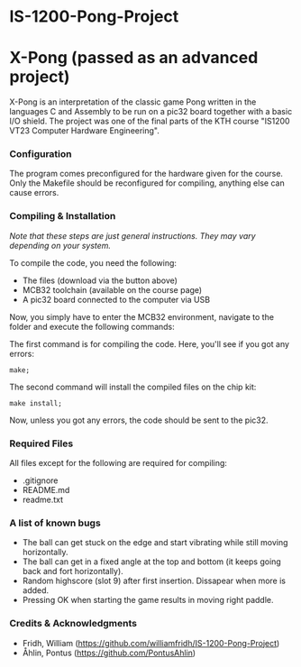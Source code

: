 # IS-1200-Pong-Project
# X-Pong (passed as an advanced project)

X-Pong is an interpretation of the classic game Pong written in the languages C and Assembly to be run on a pic32 board together with a basic I/O shield. The project was one of the final parts of the KTH course "IS1200 VT23 Computer Hardware Engineering".

### Configuration
The program comes preconfigured for the hardware given for the course. Only the Makefile should be reconfigured for compiling, anything else can cause errors.

### Compiling & Installation
*Note that these steps are just general instructions. They may vary depending on your system.*

To compile the code, you need the following:
* The files (download via the button above)
* MCB32 toolchain (available on the course page)
* A pic32 board connected to the computer via USB

Now, you simply have to enter the MCB32 environment, navigate to the folder and execute the following commands:

The first command is for compiling the code. Here, you'll see if you got any errors:
```
make;
```

The second command will install the compiled files on the chip kit:
```
make install;
```

Now, unless you got any errors, the code should be sent to the pic32.

### Required Files
All files except for the following are required for compiling:
* .gitignore
* README.md
* readme.txt

### A list of known bugs
* The ball can get stuck on the edge and start vibrating while still moving horizontally.
* The ball can get in a fixed angle at the top and bottom (it keeps going back and fort horizontally).
* Random highscore (slot 9) after first insertion. Dissapear when more is added.
* Pressing OK when starting the game results in moving right paddle.

### Credits & Acknowledgments
* Fridh, William (https://github.com/williamfridh/IS-1200-Pong-Project)
* Åhlin, Pontus (https://github.com/PontusAhlin)

